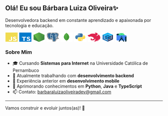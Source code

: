 ## Olá! Eu sou Bárbara Luiza Oliveira✨

Desenvolvedora backend em constante aprendizado e apaixonada por tecnologia e educação.
<div style="display: inline_block">
  <img align="center" alt="Rafa-Js" height="30" width="40" src="https://raw.githubusercontent.com/devicons/devicon/master/icons/javascript/javascript-plain.svg">
  <img align="center" alt="Rafa-Ts" height="30" width="40" src="https://raw.githubusercontent.com/devicons/devicon/master/icons/typescript/typescript-plain.svg">
  <img align="center" alt="Rafa-React" height="30" width="40" src="https://raw.githubusercontent.com/devicons/devicon/master/icons/nodejs/nodejs-original.svg">
  <img align="center" alt="Rafa-HTML" height="30" width="40" src="https://raw.githubusercontent.com/devicons/devicon/master/icons/postgresql/postgresql-original.svg">
  <img align="center" alt="Rafa-CSS" height="30" width="40" src="https://raw.githubusercontent.com/devicons/devicon/master/icons/mongodb/mongodb-original.svg">
  <img align="center" alt="Rafa-Python" height="30" width="40" src="https://raw.githubusercontent.com/devicons/devicon/master/icons/python/python-original.svg">
  <img align="center" alt="Rafa-Csharp" height="30" width="40" src="https://raw.githubusercontent.com/devicons/devicon/master/icons/nestjs/nestjs-original.svg">
  <img align="center" alt="Rafa-Csharp" height="30" width="40" src="https://raw.githubusercontent.com/devicons/devicon/master/icons/sequelize/sequelize-original.svg">
  <img align="center" alt="Rafa-Csharp" height="30" width="40" src="https://raw.githubusercontent.com/devicons/devicon/master/icons/androidstudio/androidstudio-original.svg">
</div>

### Sobre Mim
- 🎓 Cursando **Sistemas para Internet** na Universidade Católica de Pernambuco
- 🔭 Atualmente trabalhando com **desenvolvimento backend**
- 📱 Experiência anterior em **desenvolvimento mobile**
- 🌱 Aprimorando conhecimentos em **Python**, **Java** e **TypeScript**
- 📫 Contato: [barbaraluizaoliveiradev@gmail.com](mailto:barbaraluizaoliveiradev@gmail.com)
---
Vamos construir e evoluir juntos(as)! 🚀


  
